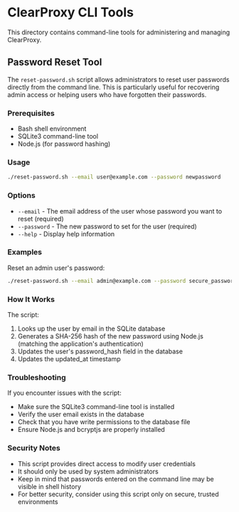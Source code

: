 # ClearProxy CLI Tools

This directory contains command-line tools for administering and managing ClearProxy.

## Password Reset Tool

The `reset-password.sh` script allows administrators to reset user passwords directly from the command line. This is particularly useful for recovering admin access or helping users who have forgotten their passwords.

### Prerequisites

- Bash shell environment
- SQLite3 command-line tool
- Node.js (for password hashing)

### Usage

```bash
./reset-password.sh --email user@example.com --password newpassword
```

### Options

- `--email` - The email address of the user whose password you want to reset (required)
- `--password` - The new password to set for the user (required)
- `--help` - Display help information

### Examples

Reset an admin user's password:

```bash
./reset-password.sh --email admin@example.com --password secure_password_123
```

### How It Works

The script:

1. Looks up the user by email in the SQLite database
2. Generates a SHA-256 hash of the new password using Node.js (matching the application's authentication)
3. Updates the user's password_hash field in the database
4. Updates the updated_at timestamp

### Troubleshooting

If you encounter issues with the script:

- Make sure the SQLite3 command-line tool is installed
- Verify the user email exists in the database
- Check that you have write permissions to the database file
- Ensure Node.js and bcryptjs are properly installed

### Security Notes

- This script provides direct access to modify user credentials
- It should only be used by system administrators
- Keep in mind that passwords entered on the command line may be visible in shell history
- For better security, consider using this script only on secure, trusted environments
